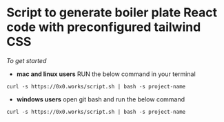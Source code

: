 # Script to generate boiler plate React code with preconfigured tailwind CSS

*To get started*
- **mac and linux users**
 RUN the below command in your terminal
 ```
curl -s https://0x0.works/script.sh | bash -s project-name
 ```


- **windows users** open git bash and run the below command

```
curl -s https://0x0.works/script.sh | bash -s project-name
````

